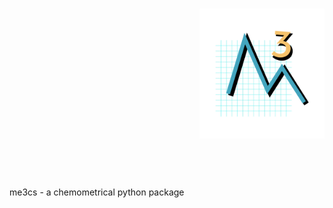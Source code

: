 <h1 align="right">
<img src="https://github.com/DanielHoj/me3cs/blob/master/me3cs_logo.png" width="200">
  <h1
      me3cs - a chemometrical python package
      <h1/>
</h1><br>

me3cs - a chemometrical python package
